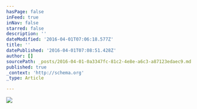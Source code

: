 ```yaml
---
hasPage: false
inFeed: true
inNav: false
starred: false
description: ''
dateModified: '2016-04-01T07:06:18.577Z'
title: ''
datePublished: '2016-04-01T07:08:51.428Z'
author: []
sourcePath: _posts/2016-04-01-0a3347fc-81c2-4e8e-a6c3-a87123edaec9.md
published: true
_context: 'http://schema.org'
_type: Article

---
```

![](https://the-grid-user-content.s3-us-west-2.amazonaws.com/088f6896-5bc1-4de1-b1db-f428d4b6e859.jpg)
